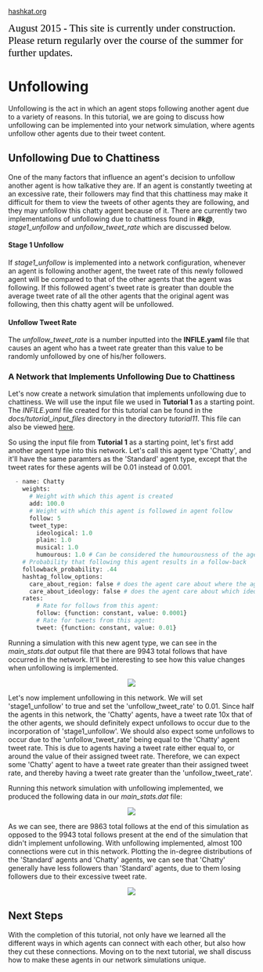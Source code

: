 [hashkat.org](http://hashkat.org)

<span style="color:black; font-family:Georgia; font-size:1.5em;">August 2015 - This site is currently under construction. Please return regularly over the course of the summer for further updates. </span>

# Unfollowing

Unfollowing is the act in which an agent stops following another agent due to a variety of reasons. In this tutorial, we are going to discuss how unfollowing can be implemented into your network simulation, where agents unfollow other agents due to their tweet content.

## Unfollowing Due to Chattiness

One of the many factors that influence an agent's decision to unfollow another agent is how talkative they are. If an agent is constantly tweeting at an excessive rate, their followers may find that this chattiness may make it difficult for them to view the tweets of other agents they are following, and they may unfollow this chatty agent because of it. There are currently two implementations of unfollowing due to chattiness found in ***#k@***, *stage1_unfollow* and *unfollow_tweet_rate* which are discussed below.

#### Stage 1 Unfollow

If *stage1_unfollow* is implemented into a network configuration, whenever an agent is following another agent, the tweet rate of this newly followed agent will be compared to that of the other agents that the agent was following. If this followed agent's tweet rate is greater than double the average tweet rate of all the other agents that the original agent was following, then this chatty agent will be unfollowed.

#### Unfollow Tweet Rate

The *unfollow_tweet_rate* is a number inputted into the **INFILE.yaml** file that causes an agent who has a tweet rate greater than this value to be randomly unfollowed by one of his/her followers.

### A Network that Implements Unfollowing Due to Chattiness

Let's now create a network simulation that implements unfollowing due to chattiness. We will use the input file we used in **Tutorial 1** as a starting point. The *INFILE.yaml* file created for this tutorial can be found in the *docs/tutorial_input_files* directory in the directory *tutorial11*. This file can also be viewed [here](https://github.com/hashkat/hashkat/blob/master/docs/tutorial_input_files/tutorial11/INFILE.yaml).

So using the input file from **Tutorial 1** as a starting point, let's first add another agent type into this network. Let's call this agent type 'Chatty', and it'll have the same paramters as the 'Standard' agent type, except that the tweet rates for these agents will be 0.01 instead of 0.001.

```python
  - name: Chatty
    weights:
      # Weight with which this agent is created
      add: 100.0
      # Weight with which this agent is followed in agent follow
      follow: 5
      tweet_type:
        ideological: 1.0
        plain: 1.0
        musical: 1.0
        humourous: 1.0 # Can be considered the humourousness of the agent type
    # Probability that following this agent results in a follow-back
    followback_probability: .44
    hashtag_follow_options:
      care_about_region: false # does the agent care about where the agent they will follow is from?
      care_about_ideology: false # does the agent care about which ideology the agent has?
    rates:
        # Rate for follows from this agent:
        follow: {function: constant, value: 0.0001}
        # Rate for tweets from this agent:
        tweet: {function: constant, value: 0.01}
```

Running a simulation with this new agent type, we can see in the *main_stats.dat* output file that there are 9943 total follows that have occurred in the network. It'll be interesting to see how this value changes when unfollowing is implemented.

<p align='center'>
<img src='../img/tutorial11/main_stats_without_unfollowing.png'>
</p>

Let's now implement unfollowing in this network. We will set 'stage1_unfollow' to true and set the 'unfollow_tweet_rate' to 0.01. Since half the agents in this network, the 'Chatty' agents, have a tweet rate 10x that of the other agents, we should definitely expect unfollows to occur due to the incorporation of 'stage1_unfollow'. We should also expect some unfollows to occur due to the 'unfollow_tweet_rate' being equal to the 'Chatty' agent tweet rate. This is due to agents having a tweet rate either equal to, or around the value of their assigned tweet rate. Therefore, we can expect some 'Chatty' agent to have a tweet rate greater than their assigned tweet rate, and thereby having a tweet rate greater than the 'unfollow_tweet_rate'.

Running this network simulation with unfollowing implemented, we produced the following data in our *main_stats.dat* file:

<p align='center'>
<img src='../img/tutorial11/main_stats_with_unfollowing.png'>
</p>

As we can see, there are 9863 total follows at the end of this simulation as opposed to the 9943 total follows present at the end of the simulation that didn't implement unfollowing. With unfollowing implemented, almost 100 connections were cut in this network. Plotting the in-degree distributions of the 'Standard' agents and 'Chatty' agents, we can see that 'Chatty' generally have less followers than 'Standard' agents, due to them losing followers due to their excessive tweet rate.

<p align='center'>
<img src='../img/tutorial11/agent_type_in-degree_plot.svg'>
</p>

## Next Steps

With the completion of this tutorial, not only have we learned all the different ways in which agents can connect with each other, but also how they cut these connections. Moving on to the next tutorial, we shall discuss how to make these agents in our network simulations unique.